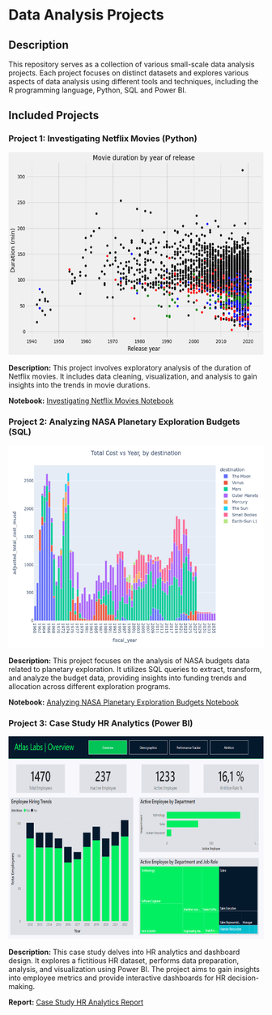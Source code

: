 # Data Analysis Projects

## Description

This repository serves as a collection of various small-scale data analysis projects. Each project focuses on distinct datasets and explores various aspects of data analysis using different tools and techniques, including the R programming language, Python, SQL and Power BI.

## Included Projects

### Project 1: Investigating Netflix Movies (Python)

<img src="investigating-netflix-movies/images/plot.png" alt="Investigating Netflix Movies" width="600" height="400">

**Description:** This project involves exploratory analysis of the duration of Netflix movies. It includes data cleaning, visualization, and analysis to gain insights into the trends in movie durations.

**Notebook:** [Investigating Netflix Movies Notebook](https://github.com/Nostrand/data-analysis-projects/blob/main/investigating-netflix-movies/notebook.ipynb)


### Project 2: Analyzing NASA Planetary Exploration Budgets (SQL)

<img src="analyzing-nasa-planetary-exploration-budgets/plot2.png" alt="NASA Budget Analysis" width="600" height="400">

**Description:** This project focuses on the analysis of NASA budgets data related to planetary exploration. It utilizes SQL queries to extract, transform, and analyze the budget data, providing insights into funding trends and allocation across different exploration programs.

**Notebook:** [Analyzing NASA Planetary Exploration Budgets Notebook](https://github.com/Nostrand/data-analysis-projects/blob/main/analyzing-nasa-planetary-exploration-budgets/notebook.ipynb)


### Project 3: Case Study HR Analytics (Power BI)

<img src="case-study-hr-analytics-in-power-bi/images/overview.png" alt="HR Analytics Dashboard" width="600" height="400">

**Description:** This case study delves into HR analytics and dashboard design. It explores a fictitious HR dataset, performs data preparation, analysis, and visualization using Power BI. The project aims to gain insights into employee metrics and provide interactive dashboards for HR decision-making.

**Report:** [Case Study HR Analytics Report](https://github.com/Nostrand/data-analysis-projects/blob/main/case-study-hr-analytics-in-power-bi/case-study-hr-analytics.md)

